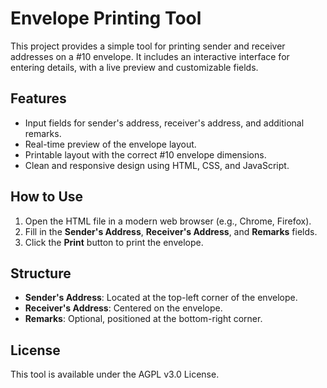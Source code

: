 # Envelope Printing Tool

This project provides a simple tool for printing sender and receiver addresses on a #10 envelope. It includes an interactive interface for entering details, with a live preview and customizable fields.

## Features

- Input fields for sender's address, receiver's address, and additional remarks.
- Real-time preview of the envelope layout.
- Printable layout with the correct #10 envelope dimensions.
- Clean and responsive design using HTML, CSS, and JavaScript.

## How to Use

1. Open the HTML file in a modern web browser (e.g., Chrome, Firefox).
2. Fill in the **Sender's Address**, **Receiver's Address**, and **Remarks** fields.
3. Click the **Print** button to print the envelope.

## Structure

- **Sender's Address**: Located at the top-left corner of the envelope.
- **Receiver's Address**: Centered on the envelope.
- **Remarks**: Optional, positioned at the bottom-right corner.

## License

This tool is available under the AGPL v3.0 License. 
